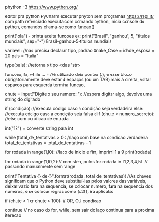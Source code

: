 phython -3
https://www.python.org/

editor pra python PyCharm
executar phyton sem programas https://repl.it/
com path refenciado 
executa com comando python, inicia console do python,
comandos chama-se como funcao()


print("ola") - printa
aceita funcoes
ex: 
print("Brasil", "ganhou", 5, "titulos mundiais", sep="-")
Brasil-ganhou-5-titulos mundiais

variavel: //nao precisa declarar tipo, padrao Snake_Case = idade_esposa = 20
pais = "Italia"

type(pais): //retorna o tipo
<clas 'str>

funcoes,ifs, while ... = //é utilizado dois pontos (:), e esse bloco obrigatoriamente deve estar 4 espaços (ou um TAB) mais à direita, voltar espacos para esquerda termina funcao,


chute = input("Digite o seu número: "): //espera digitar algo, devolve uma string do digitado

if (condição):
    //executa código caso a condição seja verdadeira
else:
    //executa código caso a condição seja falsa
elif (chute < numero_secreto):
    //else com condicao de entrada

int("12") = converte string para int

while (total_de_tentativas > 0): //laço com base na condicao verdadeira
        total_de_tentativas = total_de_tentativas - 1

for rodada in range(1,10): //laco de inicio e fim, imprimi 1 a 9
    print(rodada)

for rodada in range(1,10,2):// com step, pulos
for rodada in [1,2,3,4,5]: // passando manualmente sem range
 
print("Tentativa {} de {}".format(rodada, total_de_tentativas))
//As chaves significam que o Python deve substituí-las pelos valores das variáveis, deixar vazio fara na sequencia,
se colocar numero, fara na sequencia dos numeros, e se colocar regras como {:.2f}, ira aplicalas

if (chute < 1 or chute > 100): // OR, OU condicao

continue // no caso do for, while, sem sair do laço continua para a proxima iterecao
